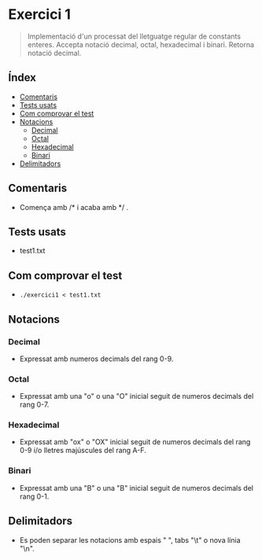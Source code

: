 # Exercici 1
> Implementació d'un processat del lletguatge regular de constants enteres.
> Accepta notació decimal, octal, hexadecimal i binari.
> Retorna notació decimal.

## Índex
* [Comentaris](#comentaris)
* [Tests usats](#tests-usats)
* [Com comprovar el test](#com-comprovar-el-test)
* [Notacions](#notacions)
  * [Decimal](#decimal)
  * [Octal](#octal)
  * [Hexadecimal](#hexadecimal)
  * [Binari](#binari)
* [Delimitadors](#delimitadors)

## Comentaris
- Comença amb /* i acaba amb */ .

## Tests usats
- test1.txt

## Com comprovar el test
- `./exercici1 < test1.txt`

## Notacions
### Decimal
- Expressat amb numeros decimals del rang 0-9.
### Octal
- Expressat amb una "o" o una "O" inicial seguit de numeros decimals del rang 0-7.
### Hexadecimal
- Expressat amb "ox" o "OX" inicial seguit de numeros decimals del rang 0-9 i/o lletres majúscules del rang A-F.
### Binari
- Expressat amb una "B" o una "B" inicial seguit de numeros decimals del rang 0-1.

## Delimitadors
- Es poden separar les notacions amb espais " ", tabs "\t" o nova línia "\n".
